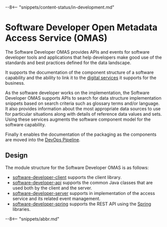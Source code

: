 <!-- SPDX-License-Identifier: CC-BY-4.0 -->
<!-- Copyright Contributors to the Egeria project. -->

--8<-- "snippets/content-status/in-development.md"

# Software Developer Open Metadata Access Service (OMAS)

The Software Developer OMAS provides APIs and events for software developer
tools and applications that help developers make good use of the
standards and best practices defined for the data landscape.

It supports the documentation of the component structure of a software capability
and the ability to link it to the [digital services](../digital-service) it supports
for the business.  

As the software developer works on the implementation, 
the Software Developer OMAS supports APIs to search for data structure implementation snippets
based on search criteria such as glossary terms and/or language.
It also provides information about the most appropriate data sources
to use for particular situations along with details of reference data values and sets.
Using these services augments the software component model for the software capability.

Finally it enables the documentation of the packaging as the components are moved into the
[DevOps Pipeline](../dev-ops).

## Design

The module structure for the Software Developer OMAS is as follows:

* [software-developer-client](software-developer-client) supports the client library.
* [software-developer-api](software-developer-api) supports the common Java classes that are used both by the client and the server.
* [software-developer-server](software-developer-server) supports in implementation of the access service and its related event management.
* [software-developer-spring](software-developer-spring) supports the REST API using the [Spring](../../../developer-resources/Spring.md) libraries.

--8<-- "snippets/abbr.md"
